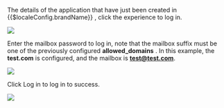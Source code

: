 <IntegrationDetailCard title="Experience login">

The details of the application that have just been created in {{$localeConfig.brandName}} , click the experience to log in.

![](~@imagesZhCn/integration/grafana/3-1.png)

Enter the mailbox password to log in, note that the mailbox suffix must be one of the previously configured **allowed_domains** . In this example, the **test.com** is configured, and the mailbox is **test@test.com**.

![](~@imagesZhCn/integration/grafana/3-2.png)

Click Log in to log in to success.

![](~@imagesZhCn/integration/grafana/3-3.png)

</IntegrationDetailCard>
